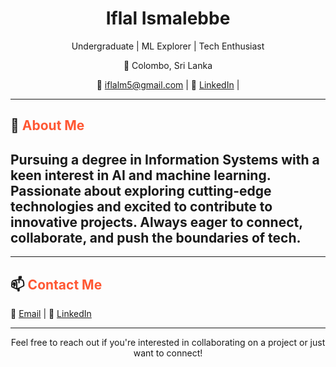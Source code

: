 <!-- Add your name and profile picture -->
<h1 align="center">Iflal Ismalebbe</h1>

<p align="center">Undergraduate | ML Explorer | Tech Enthusiast</p>

<p align="center">📍 Colombo, Sri Lanka</p>

<p align="center">
  📧 <a href="mailto:iflalm5@gmail.com">iflalm5@gmail.com</a> |
  🔗 <a href="https://www.linkedin.com/in/iflalismalebbe">LinkedIn</a> |
<!--   🔗 <a href="https://twitter.com/Iflal">Twitter</a> |
  🔗 <a href="https://yourportfolio.com">Portfolio</a> -->
</p>

---

## 🚀 <span style="color:#FF5733;">About Me</span>

Pursuing a degree in Information Systems with a keen interest in AI and machine learning. Passionate about exploring cutting-edge technologies and excited to contribute to innovative projects. Always eager to connect, collaborate, and push the boundaries of tech.
---


<!-- Add more blog posts if needed -->

---

## 📫 <span style="color:#FF5733;">Contact Me</span>

📧 <a href="mailto:iflalm5@gmail.com">Email</a> |
🔗 <a href="https://www.linkedin.com/in/iflalismalebbe">LinkedIn</a>

---

<p align="center">Feel free to reach out if you're interested in collaborating on a project or just want to connect!</p>
